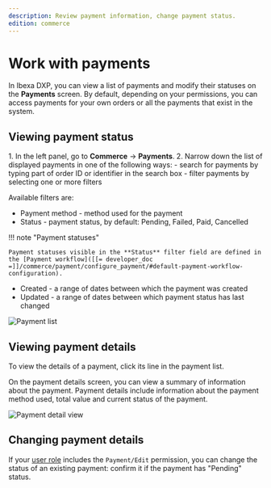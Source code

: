 ```yaml
---
description: Review payment information, change payment status.
edition: commerce
---
```


# Work with payments

In Ibexa DXP, you can view a list of payments and modify their statuses on the **Payments** screen.
By default, depending on your permissions, you can access payments for your own orders or all the payments that exist in the system.

## Viewing payment status

1\. In the left panel, go to **Commerce** -> **Payments**.
2\. Narrow down the list of displayed payments in one of the following ways:
    - search for payments by typing part of order ID or identifier in the search box
    - filter payments by selecting one or more filters

Available filters are:

- Payment method - method used for the payment
- Status - payment status, by default: Pending, Failed, Paid, Cancelled

!!! note "Payment statuses"

    Payment statuses visible in the **Status** filter field are defined in the [Payment workflow]([[= developer_doc =]]/commerce/payment/configure_payment/#default-payment-workflow-configuration).

- Created - a range of dates between which the payment was created
- Updated - a range of dates between which payment status has last changed

![Payment list](payment_list.png)

## Viewing payment details

To view the details of a payment, click its line in the payment list.

On the payment details screen, you can view a summary of information about the payment. Payment details include information about the payment method used, total value and current status of the payment.

![Payment detail view](payment_detail_view.png)

## Changing payment details

If your [user role](work_with_permissions.md) includes the `Payment/Edit` permission, you can change the status of an existing payment:
confirm it if the payment has "Pending" status.
